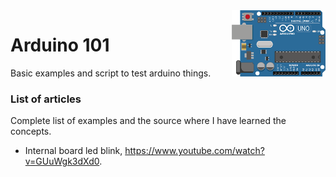 <img src="https://github.com/damiancipolat/arduino101/blob/master/doc/logo.png?raw=true" width="150px" align="right" />

# Arduino 101
Basic examples and script to test arduino things.

### List of articles
Complete list of examples and the source where I have learned the concepts.

- Internal board led blink, https://www.youtube.com/watch?v=GUuWgk3dXd0.
